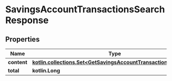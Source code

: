 
# SavingsAccountTransactionsSearchResponse

## Properties
| Name | Type | Description | Notes |
| ------------ | ------------- | ------------- | ------------- |
| **content** | [**kotlin.collections.Set&lt;GetSavingsAccountTransactionsPageItem&gt;**](GetSavingsAccountTransactionsPageItem.md) |  |  [optional] |
| **total** | **kotlin.Long** |  |  [optional] |



